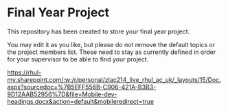 # Final Year Project

This repository has been created to store your final year project.

You may edit it as you like, but please do not remove the default topics or the project members list. These need to stay as currently defined in order for your supervisor to be able to find your project.

https://rhul-my.sharepoint.com/:w:/r/personal/zlac214_live_rhul_ac_uk/_layouts/15/Doc.aspx?sourcedoc=%7B5EFF556B-C906-421A-B3B3-9D12AAB52956%7D&file=Mobile-dev-headings.docx&action=default&mobileredirect=true